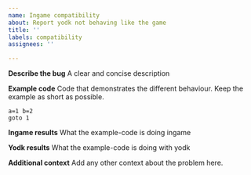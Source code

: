 ```yaml
---
name: Ingame compatibility
about: Report yodk not behaving like the game
title: ''
labels: compatibility
assignees: ''

---
```


**Describe the bug**
A clear and concise description

**Example code**
Code that demonstrates the different behaviour. Keep the example as short as possible.  

```
a=1 b=2
goto 1
```

**Ingame results**
What the example-code is doing ingame

**Yodk results**
What the example-code is doing with yodk

**Additional context**
Add any other context about the problem here.
